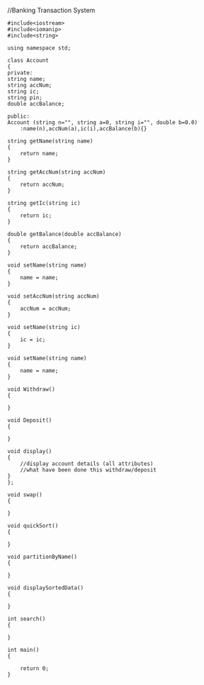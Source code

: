 //Banking Transaction System

	#include<iostream>
	#include<iomanip>
	#include<string>

	using namespace std;

	class Account
	{
	private:
	string name;
	string accNum;
	string ic; 
  	string pin;
	double accBalance;

	public:
	Account (string n="", string a=0, string i="", double b=0.0)
		:name(n),accNum(a),ic(i),accBalance(b){}

	string getName(string name)
	{
		return name;  
	}

	string getAccNum(string accNum)
	{
		return accNum;
	}

	string getIc(string ic)
	{
		return ic;
	}

	double getBalance(double accBalance)
	{
		return accBalance;
	}

	void setName(string name)
	{
		name = name;
	}

	void setAccNum(string accNum)
	{
		accNum = accNum;
	}

	void setName(string ic)
	{
		ic = ic;
	}

	void setName(string name)
	{
		name = name;
	}

	void Withdraw()
	{

	}

	void Deposit()
	{

	}

	void display()
	{
		//display account details (all attributes)
		//what have been done this withdraw/deposit
	}
	};
	
	void swap()
	{
	
	}
	
	void quickSort()
	{
	
	}
	
	void partitionByName()
	{
		
	}

	void displaySortedData()
	{
	
	}
	
	int search()
	{
	
	}
	
	int main()
	{
	
		return 0;
	}
	


